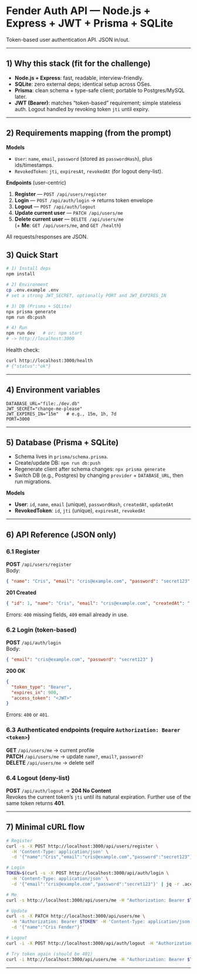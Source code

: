 # Fender Auth API — Node.js + Express + JWT + Prisma + SQLite

Token-based user authentication API. JSON in/out.

---

## 1) Why this stack (fit for the challenge)
- **Node.js + Express**: fast, readable, interview-friendly.
- **SQLite**: zero external deps; identical setup across OSes.
- **Prisma**: clean schema + type-safe client; portable to Postgres/MySQL later.
- **JWT (Bearer)**: matches “token-based” requirement; simple stateless auth. Logout handled by revoking token `jti` until expiry.

---

## 2) Requirements mapping (from the prompt)
**Models**
- `User`: `name`, `email`, `password` (stored as `passwordHash`), plus ids/timestamps.
- `RevokedToken`: `jti`, `expiresAt`, `revokedAt` (for logout deny-list).

**Endpoints** (user-centric)
1) **Register** — `POST /api/users/register`  
2) **Login** — `POST /api/auth/login` → returns token envelope  
3) **Logout** — `POST /api/auth/logout`  
4) **Update current user** — `PATCH /api/users/me`  
5) **Delete current user** — `DELETE /api/users/me`  
(+ **Me**: `GET /api/users/me`, and `GET /health`)

All requests/responses are JSON.


## 3) Quick Start

~~~bash
# 1) Install deps
npm install

# 2) Environment
cp .env.example .env
# set a strong JWT_SECRET, optionally PORT and JWT_EXPIRES_IN

# 3) DB (Prisma + SQLite)
npx prisma generate
npm run db:push

# 4) Run
npm run dev   # or: npm start
# -> http://localhost:3000
~~~

Health check:
~~~bash
curl http://localhost:3000/health
# {"status":"ok"}
~~~

---

## 4) Environment variables
~~~dotenv
DATABASE_URL="file:./dev.db"
JWT_SECRET="change-me-please"
JWT_EXPIRES_IN="15m"   # e.g., 15m, 1h, 7d
PORT=3000
~~~

---

## 5) Database (Prisma + SQLite)
- Schema lives in `prisma/schema.prisma`.
- Create/update DB: `npm run db:push`
- Regenerate client after schema changes: `npx prisma generate`
- Switch DB (e.g., Postgres) by changing `provider` + `DATABASE_URL`, then run migrations.

**Models**
- **User**: `id`, `name`, `email` (unique), `passwordHash`, `createdAt`, `updatedAt`
- **RevokedToken**: `id`, `jti` (unique), `expiresAt`, `revokedAt`

---

## 6) API Reference (JSON only)

### 6.1 Register
**POST** `/api/users/register`  
Body:
~~~json
{ "name": "Cris", "email": "cris@example.com", "password": "secret123" }
~~~
**201 Created**
~~~json
{ "id": 1, "name": "Cris", "email": "cris@example.com", "createdAt": "..." }
~~~
Errors: `400` missing fields, `409` email already in use.

### 6.2 Login (token-based)
**POST** `/api/auth/login`  
Body:
~~~json
{ "email": "cris@example.com", "password": "secret123" }
~~~
**200 OK**
~~~json
{
  "token_type": "Bearer",
  "expires_in": 900,
  "access_token": "<JWT>"
}
~~~
Errors: `400` or `401`.

### 6.3 Authenticated endpoints (require `Authorization: Bearer <token>`)
**GET** `/api/users/me` → current profile  
**PATCH** `/api/users/me` → update `name?`, `email?`, `password?`  
**DELETE** `/api/users/me` → delete self

### 6.4 Logout (deny-list)
**POST** `/api/auth/logout` → **204 No Content**  
Revokes the current token’s `jti` until its natural expiration. Further use of the same token returns **401**.

---

## 7) Minimal cURL flow

~~~bash
# Register
curl -s -X POST http://localhost:3000/api/users/register \
  -H 'Content-Type: application/json' \
  -d '{"name":"Cris","email":"cris@example.com","password":"secret123"}'

# Login
TOKEN=$(curl -s -X POST http://localhost:3000/api/auth/login \
  -H 'Content-Type: application/json' \
  -d '{"email":"cris@example.com","password":"secret123"}' | jq -r .access_token)

# Me
curl -s http://localhost:3000/api/users/me -H "Authorization: Bearer $TOKEN"

# Update
curl -s -X PATCH http://localhost:3000/api/users/me \
  -H "Authorization: Bearer $TOKEN" -H 'Content-Type: application/json' \
  -d '{"name":"Cris Fender"}'

# Logout
curl -i -X POST http://localhost:3000/api/auth/logout -H "Authorization: Bearer $TOKEN"

# Try token again (should be 401)
curl -i http://localhost:3000/api/users/me -H "Authorization: Bearer $TOKEN"
~~~

---
